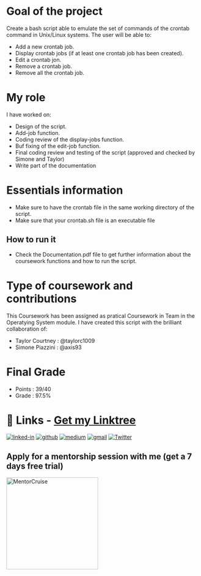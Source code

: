 # Goal of the project

Create a bash script able to emulate the set of commands of the crontab command in Unix/Linux systems. 
The user will be able to:
* Add a new crontab job.
* Display crontab jobs (if at least one crontab job has been created).
* Edit a crontab jon.
* Remove a crontab job.
* Remove all the crontab job.

# My role

I have worked on:
* Design of the script.
* Add-job function.
* Coding review of the display-jobs function.
* Buf fixing of the edit-job function.
* Final coding review and testing of the script (approved and checked by Simone and Taylor)
* Write part of the documentation

# Essentials information

* Make sure to have the crontab file in the same working directory of the script.
* Make sure that your crontab.sh file is an executable file 

## How to run it

* Check the Documentation.pdf file to get further information about the coursework functions and how to run the script.  


# Type of coursework and contributions

This Coursework has been assigned as pratical Coursework in Team in the Operatying System module.
I have created this script with the brilliant collaboration of:
* Taylor Courtney :  @taylorc1009 
* Simone Piazzini :  @axis93


# Final Grade

* Points : 39/40 
* Grade  : 97.5%



# 🔗 Links  - [Get my Linktree](https://linktr.ee/davidepollicino) #

[![linked-in](https://img.shields.io/badge/Linked_In-0077B5?style=for-the-badge&logo=LinkedIn&logoColor=white)](https://linkedin.com/in/davidepollicino7/)
[![github](https://img.shields.io/badge/GitHub-000000?style=for-the-badge&logo=GitHub&logoColor=white)](https://github.com/omonimus1)
[![medium](https://img.shields.io/badge/medium-000000?style=for-the-badge&logo=medium&logoColor=white)](https://davidepollicino.medium.com/)
[![gmail](https://img.shields.io/badge/Gmail-D14836?style=for-the-badge&logo=Gmail&logoColor=white)](mailto:davidepollicino2015@gmail.com)
[![Twitter](https://img.shields.io/twitter/url/https/twitter.com/DavidePollicin.svg?style=social&label=Follow%20%40DavidePollicin)](https://twitter.com/DavidePollicin)


## Apply for a mentorship session with me (get a 7 days free trial)
<a href="https://mentorcruise.com/mentor/davidepollicino/"> <img src="https://cdn.mentorcruise.com/img/banner/navy-mentoring-badge.svg" width="240" alt="MentorCruise"> </a>



